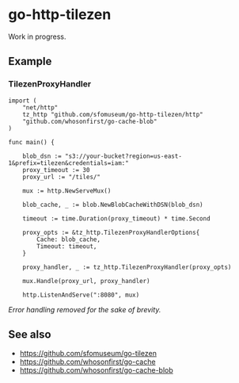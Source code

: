 # go-http-tilezen

Work in progress.

## Example

### TilezenProxyHandler

```
import (
	"net/http"
	tz_http "github.com/sfomuseum/go-http-tilezen/http"
	"github.com/whosonfirst/go-cache-blob"	
)

func main() {

	blob_dsn := "s3://your-bucket?region=us-east-1&prefix=tilezen&credentials=iam:"     
	proxy_timeout := 30
	proxy_url := "/tiles/"
	
	mux := http.NewServeMux()
			
	blob_cache, _ := blob.NewBlobCacheWithDSN(blob_dsn)

	timeout := time.Duration(proxy_timeout) * time.Second
		
	proxy_opts := &tz_http.TilezenProxyHandlerOptions{
		Cache: blob_cache,
		Timeout: timeout,
	}

	proxy_handler, _ := tz_http.TilezenProxyHandler(proxy_opts)

	mux.Handle(proxy_url, proxy_handler)

	http.ListenAndServe(":8080", mux)
```

_Error handling removed for the sake of brevity._

## See also

* https://github.com/sfomuseum/go-tilezen
* https://github.com/whosonfirst/go-cache
* https://github.com/whosonfirst/go-cache-blob